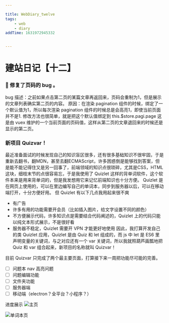 ```yaml
---

title: WebDiary_twelve
tags:
    - web
    - diary
addTime: 1631972945332


---
```

# 建站日记【十二】

### 🔨 修复了页码的 bug 。
bug 描述：之前如果点击第二页的某篇文章再返回来，页码会重制为1，但是展示的文章列表确实第二页的内容。
原因：在渲染 pagination 组件的时候，绑定了一个默认值为1，所以每次渲染 pagination 组件的时候总是会高亮1，即使当前页面并不是1. 修改方法也很简单，就是把这个默认值绑定到 this.$store.pagi.page 这是由 vuex 维护的一个当前页面的页码值，这样从第二页的文章退回来的时候还是显示的第二页。

<!-- more -->

### 新项目 Quizvar！
最近准备面试的时候发现自己的知识盲区很多，还有很多基础知识不很牢固，于是重新去翻书，翻MDN，甚至去翻ECMAScript，许多困惑倒是能够找到答案，但是能不能记得住又是另一回事了，前端领域的知识点很琐碎，尤其是CSS，HTML这块，细枝末节的点很容易忘，于是我使用了 Quizlet 这样的背单词软件，这个软件本来是用来背单词的，但是我发想用它来记忆前端知识也十分方便。
Quizlet 是在网页上使用的，可以在里边编写自己的单词本，同步到服务器以后，可以在移动端打开，十分方便好用。
但 Quizlet 有以下几点我用起来很不爽
* 有广告
* 许多有用的功能需要开会员（比如插入图片，给文字设置不同的颜色）
* 不方便展示代码，许多知识点是需要结合代码阐述的，Quizlet 上的代码只能以纯文本形式展示，不是很好看
* 服务器不稳定，Quizlet 需要开 VPN 才能更好地使用
因此，我打算开发自己的类 Quizlet 应用，Quizlet 是由 Quiz 和 let 组成的，而 js 中 let 是 ES6 里声明变量的关键词，与之对应还有一个 var 关键词，所以我就照葫芦画瓢地把 Quiz 和 var 组合起来，新项目的名称就叫 Quizvar！

目前 Quizvar 只完成了两个最主要页面，打算接下来一周把功能尽可能的完善。
- [ ] 问题本 nav 高亮问题
- [ ] 问题编辑功能
- [ ] 文件夹功能
- [ ] 服务器端
- [ ] 移动端（electron？全平台？小程序？）

进度展示
![主页](https://picture-bed-1301848969.cos.ap-shanghai.myqcloud.com/Quizvar_home.jpg)
<br/>

![单词本页](https://picture-bed-1301848969.cos.ap-shanghai.myqcloud.com/Quizvar_quizPamphlet.jpg)
